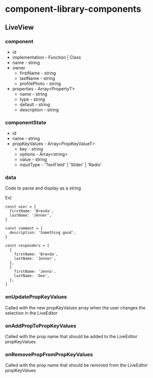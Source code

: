 # component-library-components

## LiveView
### component
* id
* implementation - Function | Class
* name - string
* owner
  * firstName - string
  * lastName - string
  * profilePhoto - string
* properties - Array\<PropertyT>
  * name - string
  * type - string
  * default - string
  * description - string

### componentState
* id
* name - string
* propKeyValues - Array\<PropKeyValueT>
  * key - string
  * options - Array\<string>
  * value - string
  * inputType - 'TextField' | 'Slider' | 'Radio'

### data
Code to parse and display as a string

Ex)
```
const user = {
  firstName: 'Brenda',
  lastName: 'Jenner',
}

const comment = {
  description: 'Something good',
}

const responders = [
  {
    firstName: 'Brenda',
    lastName: 'Jenner',
  },
  {
    firstName: 'Jenna',
    lastName: 'Doe',
  },
]
```

### onUpdatePropKeyValues
Called with the new propKeyValues array when the user changes the selection in the LiveEditor

### onAddPropToPropKeyValues
Called with the prop name that should be added to the LiveEditor propKeyValues

### onRemovePropFromPropKeyValues
Called with the prop name that should be removed from the LiveEditor propKeyValues
